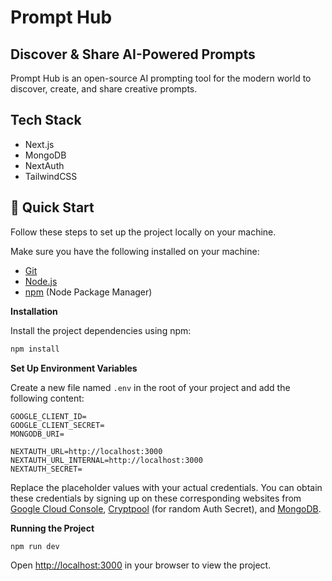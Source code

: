 # Prompt Hub

## Discover & Share AI-Powered Prompts

Prompt Hub is an open-source AI prompting tool for the modern world to discover, create, and share creative prompts.

## Tech Stack

- Next.js
- MongoDB
- NextAuth
- TailwindCSS

## <a name="quick-start">🤸 Quick Start</a>

Follow these steps to set up the project locally on your machine.

Make sure you have the following installed on your machine:

- [Git](https://git-scm.com/)
- [Node.js](https://nodejs.org/en)
- [npm](https://www.npmjs.com/) (Node Package Manager)

**Installation**

Install the project dependencies using npm:

```bash
npm install
```

**Set Up Environment Variables**

Create a new file named `.env` in the root of your project and add the following content:

```env
GOOGLE_CLIENT_ID=
GOOGLE_CLIENT_SECRET=
MONGODB_URI=

NEXTAUTH_URL=http://localhost:3000
NEXTAUTH_URL_INTERNAL=http://localhost:3000
NEXTAUTH_SECRET=
```

Replace the placeholder values with your actual credentials. You can obtain these credentials by signing up on these corresponding websites from [Google Cloud Console](https://console.cloud.google.com), [Cryptpool](https://www.cryptool.org/en/cto/openssl) (for random Auth Secret), and [MongoDB](https://www.mongodb.com/).

**Running the Project**

```bash
npm run dev
```

Open [http://localhost:3000](http://localhost:3000) in your browser to view the project.
